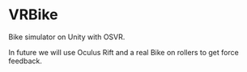 # VRBike
Bike simulator on Unity with OSVR.

In future we will use Oculus Rift and a real Bike on rollers to get force feedback.
